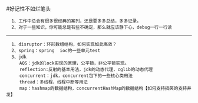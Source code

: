
#好记性不如烂笔头


      1、工作中总会有很多很经典的案列，还是要多多总结，多多记录。
      2、对于一些知识，你可能总是有些不确定，那么就应该静下心，debug一行一行读
--------------------------------------------------------------------------------
      1、disruptor：环形数组结构，如何实现如此高效？
      2、spring：spring  ioc的一些单元test
      3、jdk
         AQS：jdk的lock实现的原理，公平锁，非公平锁实现。
         reflection:反射的基本用法，jdk的动态代理，cglib的动态代理
         concurrent：jdk，concurrent包下的一些核心类用法
         thread：多线程，线程中断等用法
         map：hashmap的数据结构，concurrentHashMap的数据结构【如何支持搞笑的支持并发】




